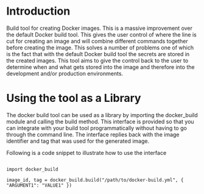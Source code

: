 # Introduction #

Build tool for creating Docker images. This is a massive improvement over the default Docker build 
tool. This gives the user control of where the line is cut for creating an image and will combine 
different commands together before creating the image. This solves a number of problems one of which
is the fact that with the default Docker build tool the secrets are stored in the created images.
This tool aims to give the control back to the user to determine when and what gets stored into the
image and therefore into the development and/or production environments.

# Using the tool as a Library

The docker build tool can be used as a library by importing the docker_build module and calling the
build method. This interface is provided so that you can integrate with your build tool
programmatically without having to go through the command line. The interface replies back with the
image identifier and tag that was used for the generated image.

Following is a code snippet to illustrate how to use the interface

```$python

import docker_build

image_id, tag = docker_build.build("/path/to/docker-build.yml", { "ARGUMENT1": "VALUE1" })

```